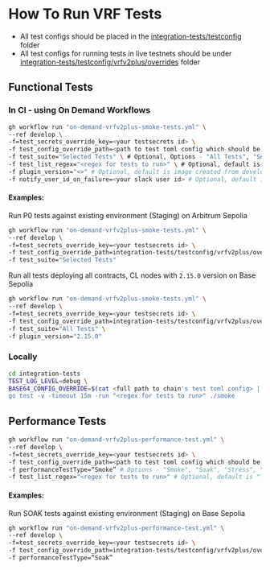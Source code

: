# How To Run VRF Tests 
* All test configs should be placed in the [integration-tests/testconfig](../testconfig) folder  
* All test configs for running tests in live testnets should be under [integration-tests/testconfig/vrfv2plus/overrides](../testconfig/vrfv2plus/overrides) folder 


## Functional Tests
### In CI - using On Demand Workflows
```bash
gh workflow run "on-demand-vrfv2plus-smoke-tests.yml" \
--ref develop \
-f=test_secrets_override_key=<your testsecrets id> \
-f test_config_override_path=<path to test toml config which should be in `integration-tests/testconfig/vrfv2plus/overrides` folder> \
-f test_suite="Selected Tests" \ # Optional, Options - "All Tests", "Selected Tests". Default is "All Tests". If "Selected Tests" is selected, then `test_list_regex` should be provided 
-f test_list_regex="<regex for tests to run>" \ # Optional, default is "TestVRFv2Plus$/(Link_Billing|Native_Billing|Direct_Funding)|TestVRFV2PlusWithBHS" which are P0 tests
-f plugin_version="<>" # Optional, default is image created from develop branch. Not needed if you run tests against existing environment
-f notify_user_id_on_failure=<your slack user id> # Optional, default is empty. If provided, will notify the user on slack if the tests fail
```

#### Examples:
Run P0 tests against existing environment (Staging) on Arbitrum Sepolia
```bash
gh workflow run "on-demand-vrfv2plus-smoke-tests.yml" \
--ref develop \
-f=test_secrets_override_key=<your testsecrets id> \
-f test_config_override_path=integration-tests/testconfig/vrfv2plus/overrides/staging/arbitrum_sepolia_staging_test_config.toml \
-f test_suite="Selected Tests" 
```

Run all tests deploying all contracts, CL nodes with `2.15.0` version on Base Sepolia
```bash
gh workflow run "on-demand-vrfv2plus-smoke-tests.yml" \
--ref develop \
-f=test_secrets_override_key=<your testsecrets id> \
-f test_config_override_path=integration-tests/testconfig/vrfv2plus/overrides/new_env/base_sepolia_new_env_test_config.toml \
-f test_suite="All Tests" \
-f plugin_version="2.15.0" 
```

### Locally
```bash
cd integration-tests
TEST_LOG_LEVEL=debug \
BASE64_CONFIG_OVERRIDE=$(cat <full path to chain's test toml config> | base64) \
go test -v -timeout 15m -run "<regex for tests to run>" ./smoke
```

## Performance Tests
```bash
gh workflow run "on-demand-vrfv2plus-performance-test.yml" \
--ref develop \
-f=test_secrets_override_key=<your testsecrets id> \
-f test_config_override_path=<path to test toml config which should be in `integration-tests/testconfig/vrfv2plus/overrides` folder> \
-f performanceTestType=“Smoke” # Options - "Smoke", "Soak", "Stress", "Load".
-f test_list_regex="<regex for tests to run>" # Optional, default is "TestVRFV2PlusPerformance"
```

#### Examples:
Run SOAK tests against existing environment (Staging) on Base Sepolia
```bash
gh workflow run "on-demand-vrfv2plus-performance-test.yml" \
--ref develop \
-f=test_secrets_override_key=<your testsecrets id> \
-f test_config_override_path=integration-tests/testconfig/vrfv2plus/overrides/staging/base_sepolia_staging_test_config.toml \
-f performanceTestType=“Soak”
```
